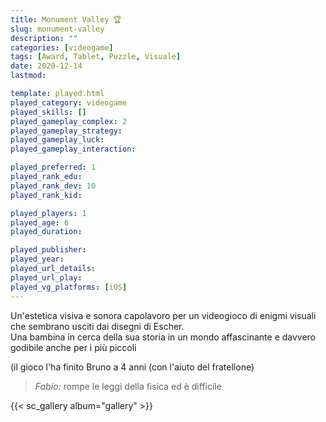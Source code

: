 ```yaml
---
title: Monument Valley 🏆
slug: monument-valley
description: ""
categories: [videogame]
tags: [Award, Tablet, Puzzle, Visuale]
date: 2020-12-14
lastmod: 

template: played.html
played_category: videogame
played_skills: []
played_gameplay_complex: 2
played_gameplay_strategy: 
played_gameplay_luck: 
played_gameplay_interaction: 

played_preferred: 1
played_rank_edu: 
played_rank_dev: 10
played_rank_kid: 

played_players: 1
played_age: 6
played_duration: 

played_publisher: 
played_year: 
played_url_details: 
played_url_play: 
played_vg_platforms: [iOS]
---
```


Un'estetica visiva e sonora capolavoro per un videogioco di enigmi visuali che sembrano usciti dai disegni di Escher.  
Una bambina in cerca della sua storia in un mondo affascinante e davvero godibile anche per i più piccoli

(il gioco l'ha finito Bruno a 4 anni (con l'aiuto del fratellone)

> *Fabio:*
> rompe le leggi della fisica ed è difficile

{{< sc_gallery album="gallery" >}}

